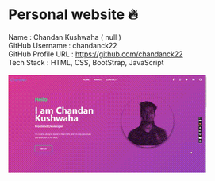 #  Personal website 🔥

Name : Chandan Kushwaha ( null ) <br />
GitHub Username : chandanck22 <br />
GitHub Profile URL : https://github.com/chandanck22 <br />
Tech Stack : HTML, CSS, BootStrap, JavaScript <br/><br/>
![](preview.gif)


